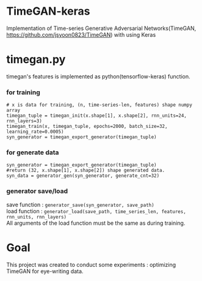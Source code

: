 # TimeGAN-keras
Implementation of Time-series Generative Adversarial Networks(TimeGAN, https://github.com/jsyoon0823/TimeGAN) with using Keras

# timegan.py
timegan's features is implemented as python(tensorflow-keras) function.

### for training
```
# x is data for training, (n, time-series-len, features) shape numpy array
timegan_tuple = timegan_init(x.shape[1], x.shape[2], rnn_units=24, rnn_layers=3)
timegan_train(x, timegan_tuple, epochs=2000, batch_size=32, learning_rate=0.0005)
syn_generator = timegan_export_generator(timegan_tuple)
```

### for generate data
```
syn_generator = timegan_export_generator(timegan_tuple)
#return (32, x.shape[1], x.shape[2]) shape generated data.
syn_data = generator_gen(syn_generator, generate_cnt=32)
```

### generator save/load
save function : ```generator_save(syn_generator, save_path)```  
load function : ```generator_load(save_path, time_series_len, features, rnn_units, rnn_layers)```  
All arguments of the load function must be the same as during training.

# Goal
This project was created to conduct some experiments : optimizing TimeGAN for eye-writing data.

